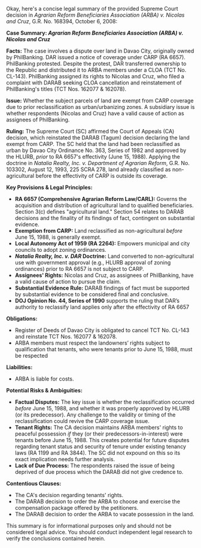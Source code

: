 Okay, here's a concise legal summary of the provided Supreme Court decision in *Agrarian Reform Beneficiaries Association (ARBA) v. Nicolas and Cruz*, G.R. No. 168394, October 6, 2008:

**Case Summary: *Agrarian Reform Beneficiaries Association (ARBA) v. Nicolas and Cruz***

**Facts:** The case involves a dispute over land in Davao City, originally owned by PhilBanking.  DAR issued a notice of coverage under CARP (RA 6657). PhilBanking protested. Despite the protest, DAR transferred ownership to the Republic and distributed it to ARBA members under a CLOA (TCT No. CL-143). PhilBanking assigned its rights to Nicolas and Cruz, who filed a complaint with DARAB seeking CLOA cancellation and reinstatement of PhilBanking's titles (TCT Nos. 162077 & 162078).

**Issue:** Whether the subject parcels of land are exempt from CARP coverage due to prior reclassification as urban/urbanizing zones. A subsidiary issue is whether respondents (Nicolas and Cruz) have a valid cause of action as assignees of PhilBanking.

**Ruling:** The Supreme Court (SC) affirmed the Court of Appeals (CA) decision, which reinstated the DARAB (Tagum) decision declaring the land exempt from CARP. The SC held that the land had been reclassified as urban by Davao City Ordinance No. 363, Series of 1982 and approved by the HLURB, *prior* to RA 6657's effectivity (June 15, 1988).  Applying the doctrine in *Natalia Realty, Inc. v. Department of Agrarian Reform*, G.R. No. 103302, August 12, 1993, 225 SCRA 278, land already classified as non-agricultural before the effectivity of CARP is outside its coverage.

**Key Provisions & Legal Principles:**

*   **RA 6657 (Comprehensive Agrarian Reform Law/CARL):**  Governs the acquisition and distribution of agricultural land to qualified beneficiaries.  Section 3(c) defines "agricultural land." Section 54 relates to DARAB decisions and the finality of its findings of fact, contingent on substantial evidence.
*   **Exemption from CARP:** Land reclassified as non-agricultural *before* June 15, 1988, is generally exempt.
*   **Local Autonomy Act of 1959 (RA 2264):**  Empowers municipal and city councils to adopt zoning ordinances.
*   ***Natalia Realty, Inc. v. DAR* Doctrine:**  Land converted to non-agricultural use with government approval (e.g., HLURB approval of zoning ordinances) prior to RA 6657 is not subject to CARP.
*   **Assignees' Rights:** Nicolas and Cruz, as assignees of PhilBanking, have a valid cause of action to pursue the claim.
*   **Substantial Evidence Rule:** DARAB findings of fact must be supported by substantial evidence to be considered final and conclusive.
*   **DOJ Opinion No. 44, Series of 1990** supports the ruling that DAR’s authority to reclassify land applies only after the effectivity of RA 6657

**Obligations:**

*   Register of Deeds of Davao City is obligated to cancel TCT No. CL-143 and reinstate TCT Nos. 162077 & 162078.
*   ARBA members must respect the landowners’ rights subject to qualification that tenants, who were tenants prior to June 15, 1988, must be respected

**Liabilities:**

*   ARBA is liable for costs.

**Potential Risks & Ambiguities:**

*   **Factual Disputes:** The key issue is whether the reclassification occurred *before* June 15, 1988, and whether it was properly approved by HLURB (or its predecessor). Any challenge to the validity or timing of the reclassification could revive the CARP coverage issue.
*   **Tenant Rights:** The CA decision maintains ARBA members' rights to peaceful possession *if* they (or their predecessors-in-interest) were tenants before June 15, 1988.  This creates potential for future disputes regarding tenant status and security of tenure under existing tenancy laws (RA 1199 and RA 3844). The SC did not expound on this so its exact implication needs further analysis.
*   **Lack of Due Process:** The respondents raised the issue of being deprived of due process which the DARAB did not give credence to.

**Contentious Clauses:**

*   The CA's decision regarding tenants' rights.
*   The DARAB decision to order the ARBA to choose and exercise the compensation package offered by the petitioners.
*   The DARAB decision to order the ARBA to vacate possession in the land.

This summary is for informational purposes only and should not be considered legal advice. You should conduct independent legal research to verify the conclusions contained herein.
